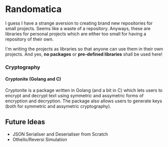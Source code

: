 # Randomatica
I guess I have a strange aversion to creating brand new repositories for small projects. Seems like a waste of a repository. Anyways, these are libraries for personal projects which are either too small for having a repository of their own.

I'm writing the projects as libraries so that anyone can use them in their own projects. And yes, **no packages** or **pre-defined libraries** shall be used here!

### Cryptography

#### Cryptonite (Golang and C)
Cryptonite is a package written in Golang (and a bit in C) which lets users to encrypt and decrypt text using symmetric and assymetric forms of encryption and decryption. The package also allows users to generate keys (both for symmetric and assymetric cryptography).

## Future Ideas
* JSON Serialiser and Deserialiser from Scratch
* Othello/Reversi Simulation
